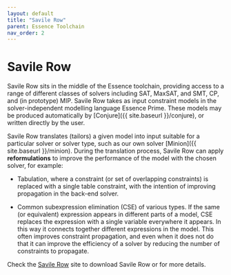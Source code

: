 ```yaml
---
layout: default
title: "Savile Row"
parent: Essence Toolchain
nav_order: 2
---
```

# Savile Row

Savile Row sits in the middle of the Essence toolchain, providing access to a range of different classes of solvers including SAT, MaxSAT, and SMT, CP, and (in prototype) MIP. Savile Row takes as input constraint models in the solver-independent modelling language Essence Prime. These models may be produced automatically by [Conjure]({{ site.baseurl }}/conjure), or written directly by the user. 

Savile Row translates (tailors) a given model into input suitable for a particular solver or solver type, such as our own solver [Minion]({{ site.baseurl }}/minion). During the translation process, Savile Row can apply __reformulations__ to improve the performance of the model with the chosen solver, for example:

* Tabulation, where a constraint (or set of overlapping constraints) is replaced with a single table constraint, with the intention of improving propagation in the back-end solver. 

* Common subexpression elimination (CSE) of various types. If the same (or equivalent) expression appears in different parts of a model, CSE replaces the expression with a single variable everywhere it appears. In this way it connects together different expressions in the model. This often improves constraint propagation, and even when it does not do that it can improve the efficiency of a solver by reducing the number of constraints to propagate.

Check the [Savile Row](https://savilerow.cs.st-andrews.ac.uk/) site to download Savile Row or for more details. 



